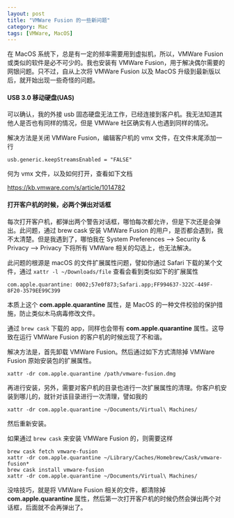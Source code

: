 ```yaml
---
layout: post
title: "VMWare Fusion 的一些新问题"
category: Mac
tags: [VMWare, MacOS]
---
```


在 MacOS 系统下，总是有一定的频率需要用到虚拟机，所以，VMWare Fusion 或类似的软件是必不可少的。我也安装有 VMWare Fusion，用于解决偶尔需要的网银问题。只不过，自从上次将 VMWare Fusion 以及 MacOS 升级到最新版以后，就开始出现一些奇怪的问题。

#### USB 3.0 移动硬盘(UAS)

可以确认，我的外接 usb 固态硬盘无法工作，已经连接到客户机。我无法知道其他人是否也有同样的情况，但是 VMWare 社区确实有人也遇到同样的情况。

<!-- more -->

解决方法是关闭 VMWare Fusion，编辑客户机的 vmx 文件，在文件末尾添加一行

    usb.generic.keepStreamsEnabled = "FALSE"

何为 vmx 文件，以及如何打开，查看如下文档

<https://kb.vmware.com/s/article/1014782>

#### 打开客户机的时候，必两个弹出对话框

每次打开客户机，都弹出两个警告对话框，哪怕每次都允许，但是下次还是会弹出。此问题，通过 brew cask 安装 VMWare Fusion 的用户，是否都会遇到，我不太清楚。但是我遇到了，哪怕我在 System Preferences --> Security & Privacy --> Privacy 下将所有 VMWare 相关的勾选上，也无法解决。

此问题的根源是 macOS 的文件扩展属性问题，譬如你通过 Safari 下载的某个文件，通过 `xattr -l ~/Downloads/file` 查看会看到类似如下的扩展属性

    com.apple.quarantine: 0002;57e0f873;Safari.app;FF994637-322C-449F-8F20-3579EE99C399

本质上这个 **com.apple.quarantine** 属性，是 MacOS 的一种文件校验的保护措施，防止类似木马病毒修改文件。

通过 `brew cask` 下载的 app，同样也会带有 **com.apple.quarantine** 属性。这导致在运行 VMWare Fusion 的客户机的时候出现了不和谐。

解决方法是，首先卸载 VMWare Fusion。然后通过如下方式清除掉 VMWare Fusion 原始安装包的扩展属性。

    xattr -dr com.apple.quarantine /path/vmware-fusion.dmg

再进行安装，另外，需要对客户机的目录也进行一次扩展属性的清理。你客户机安装到哪儿的，就针对该目录进行一次清理，譬如我的

    xattr -dr com.apple.quarantine ~/Documents/Virtual\ Machines/

然后重新安装。

如果通过 `brew cask` 来安装 VMWare Fusion 的，则需要这样

    brew cask fetch vmware-fusion
    xattr -dr com.apple.quarantine ~/Library/Caches/Homebrew/Cask/vmware-fusion*
    brew cask install vmware-fusion
    xattr -dr com.apple.quarantine ~/Documents/Virtual\ Machines/

没啥技巧，就是将 VMWare Fusion 相关的文件，都清除掉 **com.apple.quarantine** 属性，然后第一次打开客户机的时候仍然会弹出两个对话框，后面就不会再弹出了。
